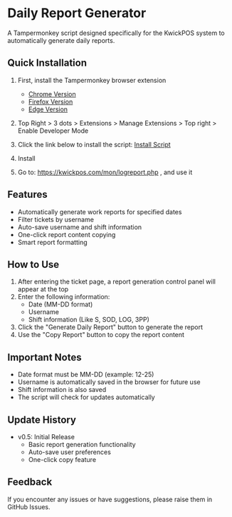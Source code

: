 # Daily Report Generator
A Tampermonkey script designed specifically for the KwickPOS system to automatically generate daily reports.

## Quick Installation
1. First, install the Tampermonkey browser extension
   - [Chrome Version](https://chrome.google.com/webstore/detail/tampermonkey/dhdgffkkebhmkfjojejmpbldmpobfkfo)
   - [Firefox Version](https://addons.mozilla.org/en-US/firefox/addon/tampermonkey/)
   - [Edge Version](https://microsoftedge.microsoft.com/addons/detail/tampermonkey/iikmkjmpaadaobahmlepeloendndfphd)

2. Top Right > 3 dots > Extensions > Manage Extensions > Top right > Enable Developer Mode

3. Click the link below to install the script:
   [Install Script](https://github.com/tfsui3/daily-report-generator/raw/refs/heads/main/daily-report.user.js)

4. Install

5. Go to: https://kwickpos.com/mon/logreport.php , and use it

## Features
- Automatically generate work reports for specified dates
- Filter tickets by username
- Auto-save username and shift information
- One-click report content copying
- Smart report formatting

## How to Use
1. After entering the ticket page, a report generation control panel will appear at the top
2. Enter the following information:
   - Date (MM-DD format)
   - Username
   - Shift information (Like S, SOD, LOG, 3PP)
3. Click the "Generate Daily Report" button to generate the report
4. Use the "Copy Report" button to copy the report content

## Important Notes
- Date format must be MM-DD (example: 12-25)
- Username is automatically saved in the browser for future use
- Shift information is also saved
- The script will check for updates automatically

## Update History
- v0.5: Initial Release
  - Basic report generation functionality
  - Auto-save user preferences
  - One-click copy feature

## Feedback
If you encounter any issues or have suggestions, please raise them in GitHub Issues.
